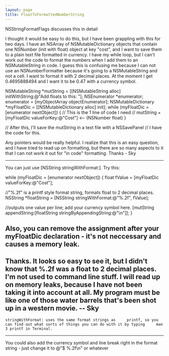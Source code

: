 ```yaml
---
layout: page
title: FloatToFormattedNumberString
---
```




NSStringFormatFlags discusses this in detail

I thought it would be easy to do this, but I have been grappling with this for two days. I have an NSArray of NSMutableDictionary objects that contain one NSNumber (init with float) object at key "cost", and I want to save them to a plain text file formatted in currency. I have my while loop, but I can't work out the code to format the numbers when I add them to an NSMutableString in code. I guess this is confusing me because I can not use an NSNumberFormatter because it's going to a NSMutableString and not a cell. I want to format it with 2 decimal places. At the moment I get 0.4695888494 and I want it to be 0.47 with a currency symbol.

     
NSMutableString *mutString = 
	[[NSMutableString alloc] initWithString:@"Add floats to this: "];
NSEnumerator *enumerator;
enumerator = [myObjectArray objectEnumerator];
NSMutableDictionary *myFloatDic = [[NSMutableDictionary alloc] init];
while (myFloatDic = [enumerator nextObject]) {
	// This is the 1 line of code I need
	// mutString + [myFloatDic valueForKey:@"Cost"] <-- (NSNumber float)
}

// After this, I'll save the mutString in a text file with a NSSavePanel
// I have the code for this.
 

Any pointers would be really helpful. I realize that this is an easy question, and I have tried to read up on formatting, but there are so many aspects to it that I can not work it out for "in code" formatting. Thanks - Sky

----

You can just use     [NSString stringWithFormat:]. Try this:
    

while (myFloatDic = [enumerator nextObject]) {
 float fValue = [myFloatDic valueForKey:@"Cost"];

//"%.2f" is a printf style format string, formats float to 2 decimal places.
 NSString *floatString = [NSString stringWithFormat:@"%.2f", fValue];

//outputs one value per line; add your currency symbol here.
 [mutString appendString:[floatString stringByAppendingString:@"\n"]]; 
}



Also, you can remove the assignment after your     myFloatDic declaration - it's not neccessary and causes a memory leak.
----
Thanks. It looks so easy to see it, but I didn't know that     %.2f was a float to 2 decimal places. I'm not used to command line stuff. I will read up on memory leaks, because I have not been taking it into account at all. My program must be like one of those water barrels that's been shot up in a western movie. <grin> -- Sky
----
    stringWithFormat: uses the same format strings as     printf, so you can find out what sorts of things you can do with it by typing     man 3 printf in Terminal.

----

You could also add the currency symbol and line break right in the format string - just change it to @"$ %.2f\n" or whatever

